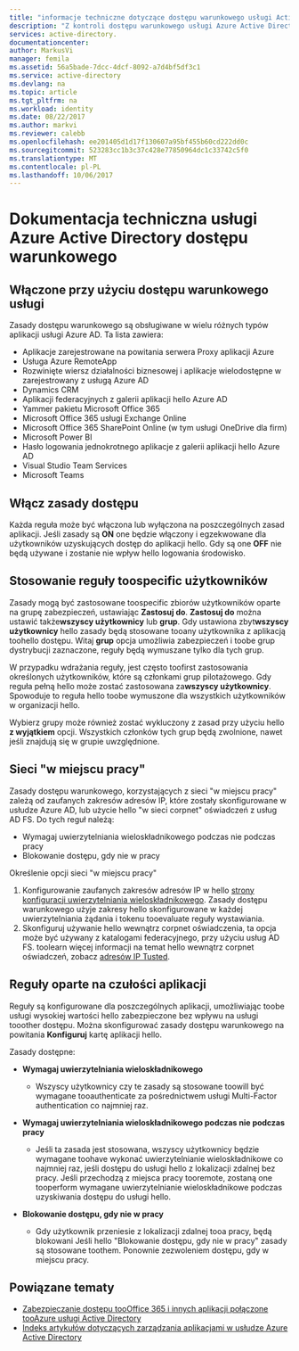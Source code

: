 ```yaml
---
title: "informacje techniczne dotyczące dostępu warunkowego usługi Active Directory aaaAzure | Dokumentacja firmy Microsoft"
description: "Z kontroli dostępu warunkowego usługi Azure Active Directory sprawdza hello określonych warunków, można wybrać podczas uwierzytelniania użytkownika hello i przed zezwoleniem na dostęp toohello aplikacji. Gdy te warunki są spełnione, użytkownik hello uwierzytelniony i dozwolone dostępu toohello aplikacji."
services: active-directory.
documentationcenter: 
author: MarkusVi
manager: femila
ms.assetid: 56a5bade-7dcc-4dcf-8092-a7d4bf5df3c1
ms.service: active-directory
ms.devlang: na
ms.topic: article
ms.tgt_pltfrm: na
ms.workload: identity
ms.date: 08/22/2017
ms.author: markvi
ms.reviewer: calebb
ms.openlocfilehash: ee201405d1d17f130607a95bf455b60cd222dd0c
ms.sourcegitcommit: 523283cc1b3c37c428e77850964dc1c33742c5f0
ms.translationtype: MT
ms.contentlocale: pl-PL
ms.lasthandoff: 10/06/2017
---
```

# <a name="azure-active-directory-conditional-access-technical-reference"></a>Dokumentacja techniczna usługi Azure Active Directory dostępu warunkowego

## <a name="services-enabled-with-conditional-access"></a>Włączone przy użyciu dostępu warunkowego usługi

Zasady dostępu warunkowego są obsługiwane w wielu różnych typów aplikacji usługi Azure AD. Ta lista zawiera:


* Aplikacje zarejestrowane na powitania serwera Proxy aplikacji Azure
* Usługa Azure RemoteApp
* Rozwinięte wiersz działalności biznesowej i aplikacje wielodostępne w zarejestrowany z usługą Azure AD
* Dynamics CRM
* Aplikacji federacyjnych z galerii aplikacji hello Azure AD
* Yammer pakietu Microsoft Office 365
* Microsoft Office 365 usługi Exchange Online
* Microsoft Office 365 SharePoint Online (w tym usługi OneDrive dla firm)
* Microsoft Power BI 
* Hasło logowania jednokrotnego aplikacje z galerii aplikacji hello Azure AD
* Visual Studio Team Services
* Microsoft Teams









## <a name="enable-access-rules"></a>Włącz zasady dostępu
Każda reguła może być włączona lub wyłączona na poszczególnych zasad aplikacji. Jeśli zasady są **ON** one będzie włączony i egzekwowane dla użytkowników uzyskujących dostęp do aplikacji hello. Gdy są one **OFF** nie będą używane i zostanie nie wpływ hello logowania środowisko.

## <a name="applying-rules-toospecific-users"></a>Stosowanie reguły toospecific użytkowników
Zasady mogą być zastosowane toospecific zbiorów użytkowników oparte na grupę zabezpieczeń, ustawiając **Zastosuj do**. **Zastosuj do** można ustawić także**wszyscy użytkownicy** lub **grup**. Gdy ustawiona zbyt**wszyscy użytkownicy** hello zasady będą stosowane tooany użytkownika z aplikacją toohello dostępu. Witaj **grup** opcja umożliwia zabezpieczeń i toobe grup dystrybucji zaznaczone, reguły będą wymuszane tylko dla tych grup.

W przypadku wdrażania reguły, jest często toofirst zastosowania określonych użytkowników, które są członkami grup pilotażowego. Gdy reguła pełną hello może zostać zastosowana za**wszyscy użytkownicy**. Spowoduje to reguła hello toobe wymuszone dla wszystkich użytkowników w organizacji hello.

Wybierz grupy może również zostać wykluczony z zasad przy użyciu hello **z wyjątkiem** opcji. Wszystkich członków tych grup będą zwolnione, nawet jeśli znajdują się w grupie uwzględnione.

## <a name="at-work-networks"></a>Sieci "w miejscu pracy"
Zasady dostępu warunkowego, korzystających z sieci "w miejscu pracy" zależą od zaufanych zakresów adresów IP, które zostały skonfigurowane w usłudze Azure AD, lub użycie hello "w sieci corpnet" oświadczeń z usług AD FS. Do tych reguł należą:

* Wymagaj uwierzytelniania wieloskładnikowego podczas nie podczas pracy
* Blokowanie dostępu, gdy nie w pracy

Określenie opcji sieci "w miejscu pracy"

1. Konfigurowanie zaufanych zakresów adresów IP w hello [strony konfiguracji uwierzytelniania wieloskładnikowego](../multi-factor-authentication/multi-factor-authentication-whats-next.md). Zasady dostępu warunkowego użyje zakresy hello skonfigurowane w każdej uwierzytelniania żądania i tokenu tooevaluate reguły wystawiania. 
2. Skonfiguruj używanie hello wewnątrz corpnet oświadczenia, ta opcja może być używany z katalogami federacyjnego, przy użyciu usług AD FS. toolearn więcej informacji na temat hello wewnątrz corpnet oświadczeń, zobacz [adresów IP Tusted](../multi-factor-authentication/multi-factor-authentication-whats-next.md#trusted-ips).


## <a name="rules-based-on-application-sensitivity"></a>Reguły oparte na czułości aplikacji
Reguły są konfigurowane dla poszczególnych aplikacji, umożliwiając toobe usługi wysokiej wartości hello zabezpieczone bez wpływu na usługi tooother dostępu. Można skonfigurować zasady dostępu warunkowego na powitania **Konfiguruj** kartę aplikacji hello. 

Zasady dostępne:

* **Wymagaj uwierzytelniania wieloskładnikowego**
  
  * Wszyscy użytkownicy czy te zasady są stosowane toowill być wymagane tooauthenticate za pośrednictwem usługi Multi-Factor authentication co najmniej raz.
* **Wymagaj uwierzytelniania wieloskładnikowego podczas nie podczas pracy**
  
  * Jeśli ta zasada jest stosowana, wszyscy użytkownicy będzie wymagane toohave wykonać uwierzytelnianie wieloskładnikowe co najmniej raz, jeśli dostępu do usługi hello z lokalizacji zdalnej bez pracy. Jeśli przechodzą z miejsca pracy tooremote, zostaną one tooperform wymagane uwierzytelnianie wieloskładnikowe podczas uzyskiwania dostępu do usługi hello.
* **Blokowanie dostępu, gdy nie w pracy** 
  
  * Gdy użytkownik przeniesie z lokalizacji zdalnej tooa pracy, będą blokowani Jeśli hello "Blokowanie dostępu, gdy nie w pracy" zasady są stosowane toothem.  Ponownie zezwoleniem dostępu, gdy w miejscu pracy.

## <a name="related-topics"></a>Powiązane tematy
* [Zabezpieczanie dostępu tooOffice 365 i innych aplikacji połączone tooAzure usługi Active Directory](active-directory-conditional-access.md)
* [Indeks artykułów dotyczących zarządzania aplikacjami w usłudze Azure Active Directory](active-directory-apps-index.md)

